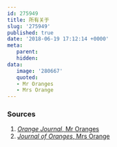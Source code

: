 ```yaml
---
id: 275949
title: 所有关于
slug: '275949'
published: true
date: '2018-06-19 17:12:14 +0000'
meta:
   parent: 
   hidden: 
data:
   image: '280667'
   quoted:
   - Mr Oranges
   - Mrs Orange
---
```


<!--{% contentfor hero %}-->
### Sources

1. [<cite>Orange Journal</cite>, Mr Oranges](http://www.oranges.com)
2. [<cite>Journal of Oranges</cite>, Mrs Orange](http://www.oranges.co.uk)
<!--{% endcontentfor %}-->